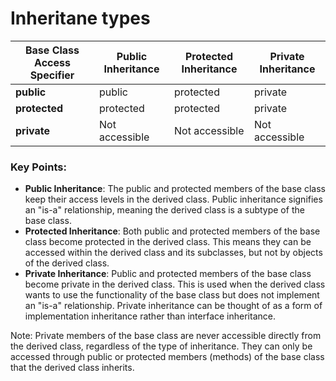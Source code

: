 # Inheritane types

| Base Class Access Specifier | Public Inheritance | Protected Inheritance | Private Inheritance |
|-----------------------------|--------------------|-----------------------|---------------------|
| **public**                  | public             | protected             | private             |
| **protected**               | protected          | protected             | private             |
| **private**                 | Not accessible     | Not accessible        | Not accessible      |

### Key Points:
- **Public Inheritance**: The public and protected members of the base class keep their access levels in the derived class. Public inheritance signifies an "is-a" relationship, meaning the derived class is a subtype of the base class.
- **Protected Inheritance**: Both public and protected members of the base class become protected in the derived class. This means they can be accessed within the derived class and its subclasses, but not by objects of the derived class.
- **Private Inheritance**: Public and protected members of the base class become private in the derived class. This is used when the derived class wants to use the functionality of the base class but does not implement an "is-a" relationship. Private inheritance can be thought of as a form of implementation inheritance rather than interface inheritance.

Note: Private members of the base class are never accessible directly from the derived class, regardless of the type of inheritance. They can only be accessed through public or protected members (methods) of the base class that the derived class inherits.